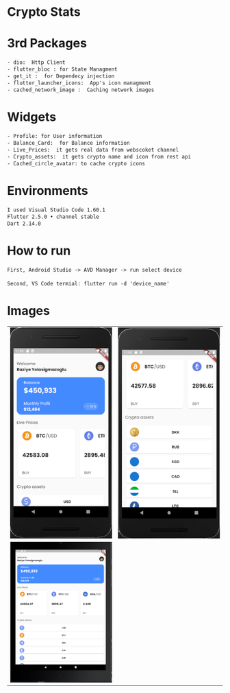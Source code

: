 # Crypto Stats


# 3rd Packages
    - dio:  Http Client
    - flutter_bloc : for State Managment 
    - get_it :  for Dependecy injection
    - flutter_launcher_icons:  App's icon managment
    - cached_network_image :  Caching network images

# Widgets
    - Profile: for User information
    - Balance_Card:  for Balance information
    - Live_Prices:  it gets real data from webscoket channel
    - Crypto_assets:  it gets crypto name and icon from rest api
    - Cached_circle_avatar: to cache crypto icons

# Environments
    I used Visual Studio Code 1.60.1
    Flutter 2.5.0 • channel stable 
    Dart 2.14.0

# How to run

    First, Android Studio -> AVD Manager -> run select device

    Second, VS Code termial: flutter run -d 'device_name'
   
# Images

<div style="text-align: center">
    <table>
        <tr>
            <td style="text-align: center">
                    <img src="mobile1.png" width="300"/>
            </td>            
            <td style="text-align: center">
                    <img src="mobile2.png" width="300"/>
            </td>                     
        </tr>
        <tr>
            <td style="text-align: center">
                    <img src="tablet.png" width="300"/>
            </td>                                
        </tr>
    </table>
</div>


